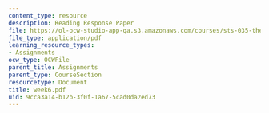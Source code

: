 ```yaml
---
content_type: resource
description: Reading Response Paper
file: https://ol-ocw-studio-app-qa.s3.amazonaws.com/courses/sts-035-the-history-of-computing-spring-2004/9cca3a14b12b3f0f1a675cad0da2ed73_week6.pdf
file_type: application/pdf
learning_resource_types:
- Assignments
ocw_type: OCWFile
parent_title: Assignments
parent_type: CourseSection
resourcetype: Document
title: week6.pdf
uid: 9cca3a14-b12b-3f0f-1a67-5cad0da2ed73
---
```

